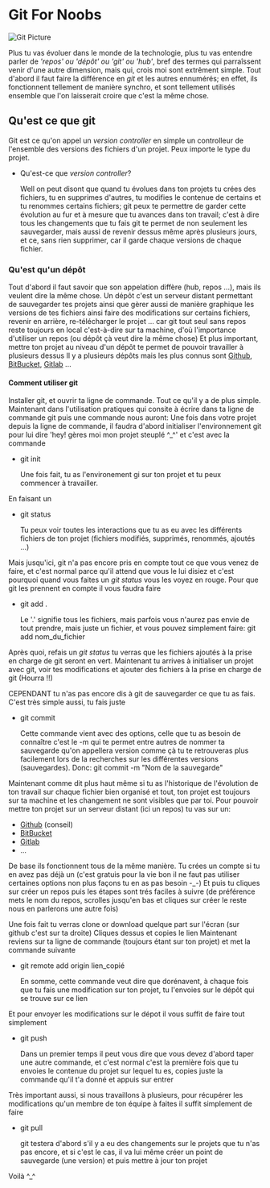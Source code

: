 # Git For Noobs

![Git Picture](https://cdn-images-1.medium.com/fit/t/1600/480/1*S-_fv45WT4MgqtnPVsxtHQ.jpeg)

Plus tu vas évoluer dans le monde de la technologie, plus tu vas entendre parler de _'repos' ou 'dépôt' ou 'git' ou 'hub'_, bref des termes qui parraîssent venir d'une autre dimension, mais qui, crois moi sont extrêment simple.
Tout d'abord il faut faire la différence en *git* et les autres ennumérés; en effet, ils fonctionnent tellement de manière synchro, et sont tellement utilisés ensemble que l'on laisserait croire que c'est la même chose.

## Qu'est ce que git

Git est ce qu'on appel un _version controller_ en simple un controlleur de l'ensemble des versions des fichiers d'un projet. Peux importe le type du projet.

* Qu'est-ce que _version controller_?

    Well on peut disont que quand tu évolues dans ton projets tu crées des fichiers, tu en supprimes d'autres, tu modifies le contenue de certains et tu renommes certains fichiers; git peux te permettre de garder cette évolution au fur et à mesure que tu avances dans ton travail; c'est à dire tous les changements que tu fais git te permet de non seulement les sauvegarder, mais aussi de revenir dessus même après plusieurs jours, et ce, sans rien supprimer, car il garde chaque versions de chaque fichier.

### Qu'est qu'un dépôt

Tout d'abord il faut savoir que son appelation diffère (hub, repos ...), mais ils veulent dire la même chose.
Un dépôt c'est un serveur distant permettant de sauvegarder tes projets ainsi que gèrer aussi de manière graphique les versions de tes fichiers ainsi faire des modifications sur certains fichiers, revenir en arrière, re-télécharger le projet ... car git tout seul sans repos reste toujours en local c'est-à-dire sur ta machine, d'où l'importance d'utiliser un repos (ou dépôt çà veut dire la même chose)
Et plus important, mettre ton projet au niveau d'un dépôt te permet de pouvoir travailler à plusieurs dessus
Il y a plusieurs dépôts mais les plus connus sont [Github](https://github.com/), [BitBucket](https://bitbucket.org/), [Gitlab](https://gitlab.com/) ...

#### Comment utiliser git

Installer git, et ouvrir ta ligne de commande.
Tout ce qu'il y a de plus simple.
Maintenant dans l'utilisation pratiques qui consite à écrire dans ta ligne de commande git puis une commande nous auront:
Une fois dans votre projet depuis la ligne de commande, il faudra d'abord initialiser l'environnement git pour lui dire 'hey! gères moi mon projet steuplé ^_^' et c'est avec la commande

* git init

    Une fois fait, tu as l'environement gi sur ton projet et tu peux commencer à travailler.

En faisant un

* git status

    Tu peux voir toutes les interactions que tu as eu avec les différents fichiers de ton projet (fichiers modifiés, supprimés, renommés, ajoutés ...)

Mais jusqu'ici, git n'a pas encore pris en compte tout ce que vous venez de faire, et c'est normal parce qu'il attend que vous le lui disiez et c'est pourquoi quand vous faites un _git status_ vous les voyez en rouge.
Pour que git les prennent en compte il vous faudra faire

* git add .

    Le '.' signifie tous les fichiers, mais parfois vous n'aurez pas envie de tout prendre, mais juste un fichier, et vous pouvez simplement faire:
    git add nom_du_fichier

Après quoi, refais un _git status_ tu verras que les fichiers ajoutés à la prise en charge de git seront en vert.
Maintenant tu arrives à initialiser un projet avec git, voir tes modifications et ajouter des fichiers à la prise en charge de git (Hourra !!)

CEPENDANT tu n'as pas encore dis à git de sauvegarder ce que tu as fais. C'est très simple aussi, tu fais juste

* git commit

    Cette commande vient avec des options, celle que tu as besoin de connaître c'est le -m qui te permet entre autres de nommer ta sauvegarde qu'on appellera version comme çà tu te retrouveras plus facilement lors de la recherches sur les différentes versions (sauvegardes). Donc:
    git commit -m "Nom de la sauvegarde"

Maintenant comme dit plus haut même si tu as l'historique de l'évolution de ton travail sur chaque fichier bien organisé et tout, ton projet est toujours sur ta machine et les changement ne sont visibles que par toi.
Pour pouvoir mettre ton projet sur un serveur distant (ici un repos) tu vas sur un:

* [Github](https://github.com/) (conseil)
* [BitBucket](https://bitbucket.org/)
* [Gitlab](https://gitlab.com/)
* ...

De base ils fonctionnent tous de la même manière.
Tu crées un compte si tu en avez pas déjà un (c'est gratuis pour la vie bon il ne faut pas utiliser certaines options non plus façons tu en as pas besoin -_-)
Et puis tu cliques sur créer un repos puis les étapes sont trés faciles à suivre (de préférence mets le nom du repos, scrolles jusqu'en bas et cliques sur créer le reste nous en parlerons une autre fois)

Une fois fait tu verras clone or download quelque part sur l'écran (sur github c'est sur ta droite)
Cliques dessus et copies le lien
Maintenant reviens sur ta ligne de commande (toujours étant sur ton projet) et met la commande suivante

* git remote add origin lien_copié

    En somme, cette commande veut dire que dorénavent, à chaque fois que tu fais une modification sur ton projet, tu l'envoies sur le dépôt qui se trouve sur ce lien

Et pour envoyer les modifications sur le dépot il vous suffit de faire tout simplement

* git push

    Dans un premier temps il peut vous dire que vous devez d'abord taper une autre commande, et c'est normal c'est la première fois que tu envoies le contenue du projet sur lequel tu es, copies juste la commande qu'il t'a donné et appuis sur entrer

Très important aussi, si nous travaillons à plusieurs, pour récupérer les modifications qu'un membre de ton équipe à faites il suffit simplement de faire

* git pull

    git testera d'abord s'il y a eu des changements sur le projets que tu n'as pas encore, et si c'est le cas, il va lui même créer un point de sauvegarde (une version) et puis mettre à jour ton projet

Voilà ^_^
